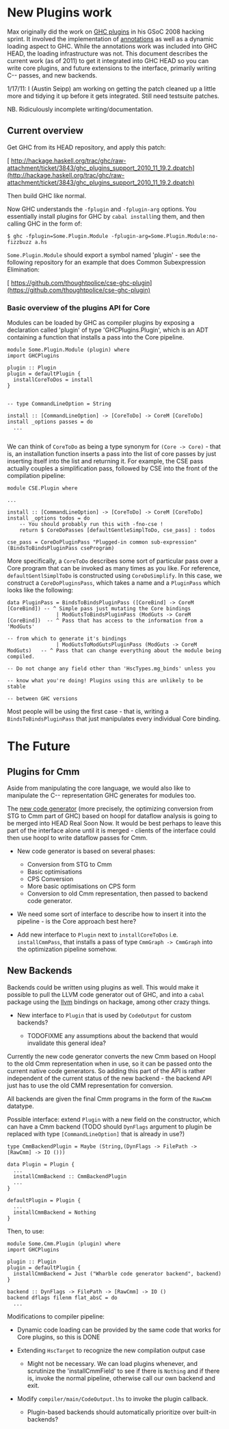 # New Plugins work


Max originally did the work on [GHC plugins](plugins) in his GSoC 2008 hacking sprint. It involved the implementation of [annotations](plugins/annotations) as well as a dynamic loading aspect to GHC. While the annotations work was included into GHC HEAD, the loading infrastructure was not. This document describes the current work (as of 2011) to get it integrated into GHC HEAD so you can write core plugins, and future extensions to the interface, primarily writing C-- passes, and new backends.


1/17/11: I (Austin Seipp) am working on getting the patch cleaned up a little more and tidying it up before it gets integrated. Still need testsuite patches.


NB. Ridiculously incomplete writing/documentation.

## Current overview


Get GHC from its HEAD repository, and apply this patch:

[ http://hackage.haskell.org/trac/ghc/raw-attachment/ticket/3843/ghc_plugins_support_2010_11_19.2.dpatch](http://hackage.haskell.org/trac/ghc/raw-attachment/ticket/3843/ghc_plugins_support_2010_11_19.2.dpatch)


Then build GHC like normal.


Now GHC understands the `-fplugin` and `-fplugin-arg` options. You essentially install plugins for GHC by `cabal install`ing them, and then calling GHC in the form of:

```wiki
$ ghc -fplugin=Some.Plugin.Module -fplugin-arg=Some.Plugin.Module:no-fizzbuzz a.hs
```

`Some.Plugin.Module` should export a symbol named 'plugin' - see the following repository for an example that does Common Subexpression Elimination:

[ https://github.com/thoughtpolice/cse-ghc-plugin](https://github.com/thoughtpolice/cse-ghc-plugin)

### Basic overview of the plugins API for Core


Modules can be loaded by GHC as compiler plugins by exposing a declaration called 'plugin' of type 'GHCPlugins.Plugin', which is an ADT containing a function that installs a pass into the Core pipeline.

```wiki
module Some.Plugin.Module (plugin) where
import GHCPlugins

plugin :: Plugin
plugin = defaultPlugin {
  installCoreToDos = install
}


-- type CommandLineOption = String

install :: [CommandLineOption] -> [CoreToDo] -> CoreM [CoreToDo]
install _options passes = do
  ...


```


We can think of `CoreToDo` as being a type synonym for `(Core -> Core)` - that is, an installation function inserts a pass into the list of core passes by just inserting itself into the list and returning it. For example, the CSE pass actually couples a simplification pass, followed by CSE into the front of the compilation pipeline:

```wiki
module CSE.Plugin where

...

install :: [CommandLineOption] -> [CoreToDo] -> CoreM [CoreToDo]
install _options todos = do
    -- You should probably run this with -fno-cse !
    return $ CoreDoPasses [defaultGentleSimplToDo, cse_pass] : todos

cse_pass = CoreDoPluginPass "Plugged-in common sub-expression" (BindsToBindsPluginPass cseProgram)
```


More specifically, a `CoreToDo` describes some sort of particular pass over a Core program that can be invoked as many times as you like. For reference, `defaultGentlSimplToDo` is constructed using `CoreDoSimplify`. In this case, we construct a `CoreDoPluginsPass`, which takes a name and a `PluginPass` which looks like the following:

```wiki
data PluginPass = BindsToBindsPluginPass ([CoreBind] -> CoreM [CoreBind]) -- ^ Simple pass just mutating the Core bindings
                | ModGutsToBindsPluginPass (ModGuts -> CoreM [CoreBind])  -- ^ Pass that has access to the information from a 'ModGuts'
                                                                          -- from which to generate it's bindings
                | ModGutsToModGutsPluginPass (ModGuts -> CoreM ModGuts)   -- ^ Pass that can change everything about the module being compiled.
                                                                          -- Do not change any field other than 'HscTypes.mg_binds' unless you
                                                                          -- know what you're doing! Plugins using this are unlikely to be stable
                                                                          -- between GHC versions
```


Most people will be using the first case - that is, writing a `BindsToBindsPluginPass` that just manipulates every individual Core binding.

# The Future

## Plugins for Cmm


Aside from manipulating the core language, we would also like to manipulate the C-- representation GHC generates for modules too.


The [new code generator](commentary/compiler/new-code-gen) (more precisely, the optimizing conversion from STG to Cmm part of GHC) based on hoopl for dataflow analysis is going to be merged into HEAD Real Soon Now. It would be best perhaps to leave this part of the interface alone until it is merged - clients of the interface could then use hoopl to write dataflow passes for Cmm.

- New code generator is based on several phases:

  - Conversion from STG to Cmm
  - Basic optimisations
  - CPS Conversion
  - More basic optimisations on CPS form
  - Conversion to old Cmm representation, then passed to backend code generator.

- We need some sort of interface to describe how to insert it into the pipeline - is the Core approach best here?

- Add new interface to `Plugin` next to `installCoreToDos` i.e. `installCmmPass`, that installs a pass of type `CmmGraph -> CmmGraph` into the optimization pipeline somehow.

## New Backends


Backends could be written using plugins as well. This would make it possible to pull the LLVM code generator out of GHC, and into a `cabal` package using the [ llvm](http://hackage.haskell.org/package/llvm) bindings on hackage, among other crazy things.

- New interface to `Plugin` that is used by `CodeOutput` for custom backends?

  - TODOFIXME any assumptions about the backend that would invalidate this general idea?


Currently the new code generator converts the new Cmm based on Hoopl to the old Cmm representation when in use, so it can be passed onto the current native code generators. So adding this part of the API is rather independent of the current status of the new backend - the backend API just has to use the old CMM representation for conversion.


All backends are given the final Cmm programs in the form of the `RawCmm` datatype.


Possible interface: extend `Plugin` with a new field on the constructor, which can have a Cmm backend (TODO should `DynFlags` argument to plugin be replaced with type `[CommandLineOption]` that is already in use?)

```wiki
type CmmBackendPlugin = Maybe (String,(DynFlags -> FilePath -> [RawCmm] -> IO ()))

data Plugin = Plugin {
  ...
  installCmmBackend :: CmmBackendPlugin
  ...
}

defaultPlugin = Plugin {
  ...
  installCmmBackend = Nothing
}

```


Then, to use:

```wiki
module Some.Cmm.Plugin (plugin) where
import GHCPlugins

plugin :: Plugin
plugin = defaultPlugin {
  installCmmBackend = Just ("Wharble code generator backend", backend)
}

backend :: DynFlags -> FilePath -> [RawCmm] -> IO ()
backend dflags filenm flat_absC = do
  ...
```


Modifications to compiler pipeline:

- Dynamic code loading can be provided by the same code that works for Core plugins, so this is DONE
- Extending `HscTarget` to recognize the new compilation output case

  - Might not be necessary. We can load plugins whenever, and scrutinize the 'installCmmField' to see if there is `Nothing` and if there is,
    invoke the normal pipeline, otherwise call our own backend and exit.
- Modify `compiler/main/CodeOutput.lhs` to invoke the plugin callback.

  - Plugin-based backends should automatically prioritize over built-in backends?
